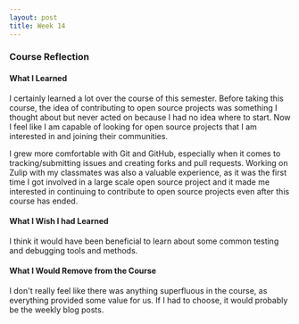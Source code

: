 ```yaml
---
layout: post
title: Week 14
---
```


### Course Reflection

#### What I Learned
I certainly learned a lot over the course of this semester. Before taking this course, the idea of contributing to open source projects was something I thought about but never acted on because I had no idea where to start. Now I feel like I am capable of looking for open source projects that I am interested in and joining their communities. 

I grew more comfortable with Git and GitHub, especially when it comes to tracking/submitting issues and creating forks and pull requests. Working on Zulip with my classmates was also a valuable experience, as it was the first time I got involved in a large scale open source project and it made me interested in continuing to contribute to open source projects even after this course has ended.

#### What I Wish I had Learned
I think it would have been beneficial to learn about some common testing and debugging tools and methods.

#### What I Would Remove from the Course
I don't really feel like there was anything superfluous in the course, as everything provided some value for us. If I had to choose, it would probably be the weekly blog posts.


